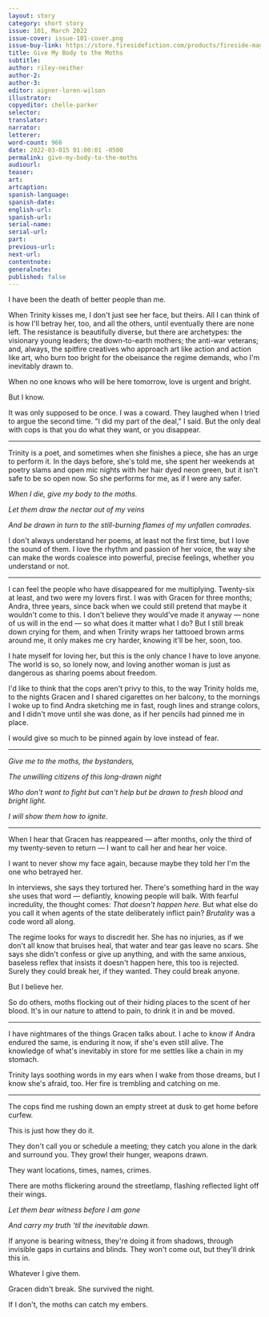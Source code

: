 ```yaml
---
layout: story
category: short story
issue: 101, March 2022
issue-cover: issue-101-cover.png
issue-buy-link: https://store.firesidefiction.com/products/fireside-magazine-issue-101-march-2022
title: Give My Body to the Moths
subtitle:
author: riley-neither
author-2:
author-3:
editor: aigner-loren-wilson
illustrator: 
copyeditor: chelle-parker
selector:
translator:
narrator:
letterer:
word-count: 966
date: 2022-03-015 01:00:01 -0500
permalink: give-my-body-to-the-moths
audiourl:
teaser:
art: 
artcaption:
spanish-language:
spanish-date:
english-url:
spanish-url:
serial-name:
serial-url:
part:
previous-url:
next-url:
contentnote: 
generalnote:
published: false
---
```

I have been the death of better people than me.

When Trinity kisses me, I don't just see her face, but theirs. All I can think of is how I'll betray her, too, and all the others, until eventually there are none left.
The resistance is beautifully diverse, but there are archetypes: the visionary young leaders; the down-to-earth mothers; the anti-war veterans; and, always, the spitfire creatives who approach art like action and action like art, who burn too bright for the obeisance the regime demands, who I'm inevitably drawn to.

When no one knows who will be here tomorrow, love is urgent and bright.

But I know.

It was only supposed to be once. I was a coward. They laughed when I tried to argue the second time. "I did my part of the deal," I said. But the only deal with cops is that you do what they want, or you disappear.

---

Trinity is a poet, and sometimes when she finishes a piece, she has an urge to perform it. In the days before, she's told me, she spent her weekends at poetry slams and open mic nights with her hair dyed neon green, but it isn't safe to be so open now. So she performs for me, as if I were any safer.

_When I die, give my body to the moths._

_Let them draw the nectar out of my veins_

_And be drawn in turn to the still-burning flames of my unfallen comrades._

I don't always understand her poems, at least not the first time, but I love the sound of them. I love the rhythm and passion of her voice, the way she can make the words coalesce into powerful, precise feelings, whether you understand or not.

---

I can feel the people who have disappeared for me multiplying. Twenty-six at least, and two were my lovers first. I was with Gracen for three months; Andra, three years, since back when we could still pretend that maybe it wouldn't come to this. I don't believe they would've made it anyway — none of us will in the end — so what does it matter what I do? But I still break down crying for them, and when Trinity wraps her tattooed brown arms around me, it only makes me cry harder, knowing it'll be her, soon, too.

I hate myself for loving her, but this is the only chance I have to love anyone. The world is so, so lonely now, and loving another woman is just as dangerous as sharing poems about freedom.

I'd like to think that the cops aren't privy to this, to the way Trinity holds me, to the nights Gracen and I shared cigarettes on her balcony, to the mornings I woke up to find Andra sketching me in fast, rough lines and strange colors, and I didn't move until she was done, as if her pencils had pinned me in place.

I would give so much to be pinned again by love instead of fear.

---

_Give me to the moths, the bystanders,_

_The unwilling citizens of this long-drawn night_

_Who don't want to fight but can't help but be drawn to fresh blood and bright light._

_I will show them how to ignite._

---

When I hear that Gracen has reappeared — after months, only the third of my twenty-seven to return — I want to call her and hear her voice.

I want to never show my face again, because maybe they told her I'm the one who betrayed her.

In interviews, she says they tortured her. There's something hard in the way she uses that word — defiantly, knowing people will balk. With fearful incredulity, the thought comes: _That doesn't happen here._ But what else do you call it when agents of the state deliberately inflict pain? _Brutality_ was a code word all along.

The regime looks for ways to discredit her. She has no injuries, as if we don't all know that bruises heal, that water and tear gas leave no scars. She says she didn't confess or give up anything, and with the same anxious, baseless reflex that insists it doesn't happen here, this too is rejected.  Surely they could break her, if they wanted.  They could break anyone.

But I believe her.

So do others, moths flocking out of their hiding places to the scent of her blood. It's in our nature to attend to pain, to drink it in and be moved.

---

I have nightmares of the things Gracen talks about. I ache to know if Andra endured the same, is enduring it now, if she's even still alive. The knowledge of what's inevitably in store for me settles like a chain in my stomach.

Trinity lays soothing words in my ears when I wake from those dreams, but I know she's afraid, too. Her fire is trembling and catching on me.

---

The cops find me rushing down an empty street at dusk to get home before curfew.

This is just how they do it. 

They don't call you or schedule a meeting; they catch you alone in the dark and surround you. They growl their hunger, weapons drawn.

They want locations, times, names, crimes.

There are moths flickering around the streetlamp, flashing reflected light off their wings.

_Let them bear witness before I am gone_

_And carry my truth 'til the inevitable dawn._

If anyone is bearing witness, they're doing it from shadows, through invisible gaps in curtains and blinds. They won't come out, but they'll drink this in.

Whatever I give them.

Gracen didn't break. She survived the night.

If I don't, the moths can catch my embers.
